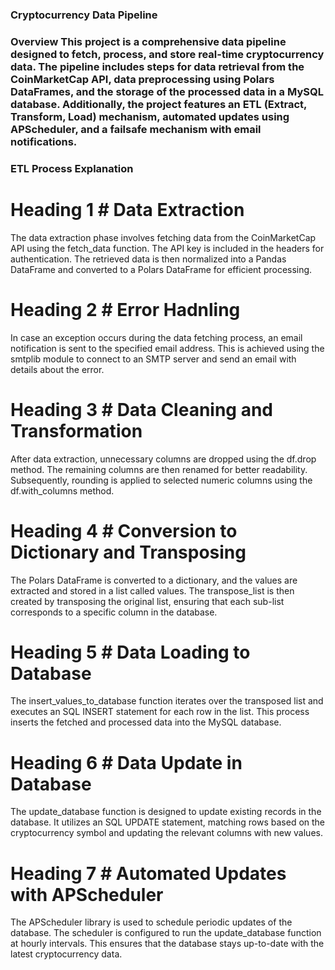 ### Cryptocurrency Data Pipeline
### Overview This project is a comprehensive data pipeline designed to fetch, process, and store real-time cryptocurrency data. The pipeline includes steps for data retrieval from the CoinMarketCap API, data preprocessing using Polars DataFrames, and the storage of the processed data in a MySQL database. Additionally, the project features an ETL (Extract, Transform, Load) mechanism, automated updates using APScheduler, and a failsafe mechanism with email notifications.
### ETL Process Explanation

# Heading 1 # Data Extraction
The data extraction phase involves fetching data from the CoinMarketCap API using the fetch_data function. The API key is included in the headers for authentication. The retrieved data is then normalized into a Pandas DataFrame and converted to a Polars DataFrame for efficient processing.

# Heading 2 # Error Hadnling
In case an exception occurs during the data fetching process, an email notification is sent to the specified email address. This is achieved using the smtplib module to connect to an SMTP server and send an email with details about the error.

# Heading 3 # Data Cleaning and Transformation
After data extraction, unnecessary columns are dropped using the df.drop method. The remaining columns are then renamed for better readability. Subsequently, rounding is applied to selected numeric columns using the df.with_columns method.

# Heading 4 # Conversion to Dictionary and Transposing
The Polars DataFrame is converted to a dictionary, and the values are extracted and stored in a list called values. The transpose_list is then created by transposing the original list, ensuring that each sub-list corresponds to a specific column in the database.

# Heading 5 # Data Loading to Database
The insert_values_to_database function iterates over the transposed list and executes an SQL INSERT statement for each row in the list. This process inserts the fetched and processed data into the MySQL database.

# Heading 6 # Data Update in Database
The update_database function is designed to update existing records in the database. It utilizes an SQL UPDATE statement, matching rows based on the cryptocurrency symbol and updating the relevant columns with new values.

# Heading 7 #  Automated Updates with APScheduler
The APScheduler library is used to schedule periodic updates of the database. The scheduler is configured to run the update_database function at hourly intervals. This ensures that the database stays up-to-date with the latest cryptocurrency data.











